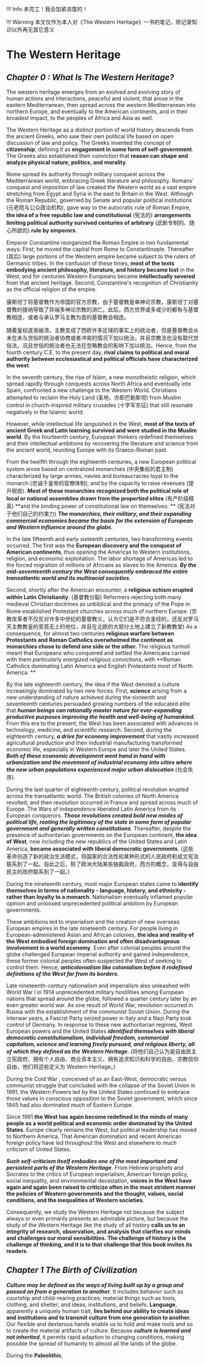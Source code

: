 !!! Info
    未完工！我会加紧进度的！

!!! Warning
    本文仅作为本人对《The Western Heritage》一书的笔记，除记录知识以外再无其它意义
# The Western Heritage

## *Chapter 0 : What Is The Western Heritage?*

The western heritage emerges from an evolved and evolving story of human actions and interactions, peaceful and violent, that arose in the eastern Mediterranean, then spread across the western Mediterranean into northern Europe, and eventually to the American continents, and in their broadest impact, to the peoples of Africa and Asia as well.

The Western Heritage as a distinct portion of world history descends from the ancient Greeks, who saw their own political life based on open discussion of law and policy. The Greeks invented the concept of **citizenship**, defining it as **engagement in some form of self-government**.  The Greeks also established their conviction that **reason can shape and analyze physical nature, politics, and morality**.

Rome spread its authority through military conquest across the Mediterranean world,  embracing Greek literature and philosophy. Romans' conquest and imposition of law created the Western world as a vast empire stretching from Egypt and Syria in the east to Britain in the West. Although the Roman Republic, governed by Senate and popular political institutions (元老院与公众政治机构), gave way to the autocratic rule of Roman Empire, **the idea of a free republic law and constitutional** (宪法的) **arrangements limiting political authority survived centuries of arbitrary** (武断专制的、随心所欲的) **rule by emperors**. 

Emperor Constantine reorganized the Roman Empire in two fundamental ways: First, he moved the capital from Rome to Constantinople. Thereafter (其后) large portions of the Western empire became subject to the rulers of Germanic tribes. In the confusion of these times, **most of the texts embodying ancient philosophy, literature, and history became lost** in the West, and for centuries Western Europeans became **intellectually severed** from that ancient heritage. Second, Constantine's recognition of Christianity as the official religion of the empire. 

康斯坦丁将基督教作为帝国的官方宗教，由于基督教是单神论宗教，康斯坦丁对基督教的接纳导致了异端多神论宗教的消亡。此后，西方世界或多或少的都有与基督教相连，或者与承认罗马主教为首的基督教会相连。

随着皇权逐渐崩溃，主教变成了西欧许多区域的事实上的统治者，但是基督教会从未在未与世俗的统治者协商或者冲突的情况下加以统治，并且宗教法也没有取代世俗法，况且世俗的统治者也无法在忽略教会的影响下加以统治。Hence, from the fourth century C.E. to the present day, **rival claims to political and moral authority between ecclesiastical and political officials have characterized the west**.

In the seventh century, the rise of Islam, a new monotheistic religion, which spread rapidly through conquests across North Africa and eventually into Spain, confronted a new challenge to the Western World. Christians attempted to reclaim the Holy Land (圣地，亦即巴勒斯坦) from Muslim control in church-inspired military crusades (十字军东征) that still resonate negatively in the Islamic world.

However, while intellectual life languished in the West, **most of the texts of ancient Greek and Latin learning survived and were studied in the Muslim world**. By the fourteenth century, European thinkers redefined themselves and their intellectual ambitions by recovering the literature and science from the ancient world, reuniting Europe with its Graeco-Roman past.

From the twelfth through the eighteenth centuries, a new European political system arose based on centralized monarchies (中央集权的君主制) characterized by large armies, navies and bureaucracies loyal to the monarch (忠诚于皇帝的官僚体制), and by the capacity to raise revenues (提升税收).  **Most of these monarchies recognized both the political role of local or national assemblies drawn from the propertied elites** (有产阶级精英) **and the binding power of constitutional law on themselves. ** (宪法对于他们自己的约束力) ***The monarchies, their military, and their expanding commercial economies became the basis for the extension of European and Western influence around the globe.*** 

In the late fifteenth and early sixteenth centuries, two transforming events occurred. The first was the **European discovery and the conquest of American continents**, thus opening the Americas to Western institutions, religion, and economic exploitation. The labor shortage of Americas led to the forced migration of millions of Africans as slaves to the America. ***By the mid-seventeenth century the West consequently embraced the entire transatlantic world and its multiracial societies***. 

Second, shortly after the American encounter, a **religious schism erupted within Latin Christianity**. (基督教分裂) Reformers rejecting both many medieval Christian doctrines as unbiblical and the primacy of the Pope in Rome established Protestant churches across much of northern Europe. (宗教改革者不仅反对许多中世纪的基督教义，认为它们是不符合圣经的，还反对罗马天主教教皇的至高无上的地位，并且在北欧的大部分土地上建立了新教教堂) As a consequence, for almost two centuries **religious warfare between Protestants and Roman Catholics overwhelmed the continent as monarchies chose to defend one side or the other.** The religious turmoil meant that Europeans who conquered and settled the Americans carried with them *particularly energized religious convictions*, with **Roman Catholics dominating Latin America and English Protestants most of North America. ** 

By the late eighteenth century, the idea if the West denoted a culture increasingly dominated by two new forces. First, **science** arising from a new understanding of nature achieved during the sixteenth and seventeenth centuries persuaded growing numbers of the educated elite that ***human beings can rationally master nature for ever-expanding productive purposes improving the health and well-being of humankind.*** From this era to the present, the West has been associated with advances in technology, medicine, and scientific research. Second, during the eighteenth century, ***a drive for economy improvement*** that vastly increased agricultural production and then industrial manufacturing transformed economic life, especially in Western Europe and later the United States. ***Both of these economic development went hand in hand with urbanization and the movement of industrial economy into cities where the new urban populations experienced major urban dislocation*** (社会失序).

 During the last quarter of eighteenth century, political revolution erupted across the transatlantic world. The British colonies of North America revolted, and then revolution occurred in France and spread across much of Europe. The Wars of Independence liberated Latin America from its European conquerors. ***Those revolutions created bold new modes of political life, rooting the legitimacy of the state in some form of popular government and generally written constitutions***. Thereafter, despite the presence of authoritarian governments on the European continent, **the idea of West**, now including the new republics of the United States and Latin America, **became associated with liberal democratic governments**. (这些革命创造了新的政治生活模式，将国家的合法性和某种形式的人民政府和成文宪法联系到了一起。自此之后，除了欧洲大陆某些独裁政府，西方的概念，变得与自由民主的政府联系到了一起。)

 During the nineteenth century, most major European states came to **identify themselves in terms of nationality - language, history, and ethnicity - rather than loyalty to a monarch**. Nationalism eventually inflamed popular opinion and unloosed unprecedented political ambition by European governments.

These ambitions led to imperialism and the creation of new overseas European empires in the late nineteenth century. For people living in European-administered Asian and African colonies,  **the idea and reality of the West embodied foreign domination and often disadvantageous involvement in a world economy**. Even after colonial peoples around the globe challenged European imperial authority and gained independence, these former colonial peoples often suspected the West of seeking to control them. Hence, ***anticolonialism like colonialism before it redefined definitions of the West far from its borders***. 

Late nineteenth-century nationalism and imperialism also unleashed with World War I in 1914 unprecedented military hostilities among European nations that spread around the globe, followed a quarter century later by an even greater world war. As one result of World War, revolution occurred in Russia with the establishment of the communist Soviet Union. During the interwar years, a Fascist Party seized power in Italy and a Nazi Party took control of Germany. In response to these new authoritarian regimes, West European powers and the United States ***identified themselves with liberal democratic constitutionalism, individual freedom, commercial capitalism, science and learning freely pursued, and religious liberty, all of which they defined as the Western Heritage***. (将他们自己认为是自由民主立宪政府、拥有个人自由、商业资本主义、拥有追求知识和科学的自由、宗教信仰自由，他们将这些定义为 Western Heritage。)

During the Cold War , conceived of as an East-West, democratic versus communist  struggle that concluded with the collapse of the Soviet Union in 1991, the Western Powers led by the United States continued to embrace those values in conscious opposition to the Soviet government, which since 1945 had also dominated much of Eastern Europe.

Since 1991 **the West has again become redefined in the minds of many people as a world political and economic order dominated by the United States**. Europe clearly remains the West, but political leadership has moved to Northern America. That American domination and recent American foreign policy have led throughout the West and elsewhere to much criticism of United States. 

***Such self-criticism itself embodies one of the most important and persistent parts of the Western Heritage***. From Hebrew prophets and Socrates to the critics of European imperialism, American foreign policy, social inequality, and environmental devastation, **voices in the West have again and again been raised to criticize often in the most strident manner the policies of Western governments and the thought, values, social conditions, and the inequalities of Western societies**.

Consequently, we study the Western Heritage not because the subject always or even primarily presents an admirable picture, but because the study of the Western Heritage like the study of all history **calls us to an integrity of research, observation, and analysis that clarifies our minds and challenges our moral sensibilities. The challenge of history is the challenge of thinking,  and it is to that challenge that this book invites its readers**.

## *Chapter 1 The Birth of Civilization*

***Culture may be defined as the ways of living built up by a group and passed on from a generation to another.*** It includes behavior such as courtship and child-rearing practices; material things such as tools, clothing, and shelter; and ideas, institutions, and beliefs. **Language**, apparently a uniquely human trait, **lies behind our ability to create ideas and institutions and to transmit culture from one generation to another.** Our flexible and dexterous hands enable us to hold and make tools and so to create the material artifacts of culture. Because ***culture is learned and not inherited***, it permits rapid adaption to changing conditions, making possible the spread of humanity to almost all the lands of the globe.

During the **Paleolithic**, 

